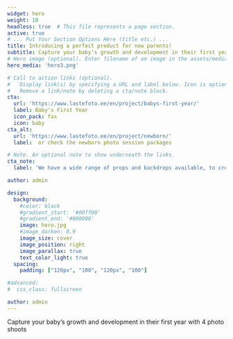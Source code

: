 ```yaml
---
widget: hero
weight: 10
headless: true  # This file represents a page section.
active: true
# ... Put Your Section Options Here (title etc.) ...
title: Introducing a perfect product for new parents!
subtitle: Capture your baby’s growth and development in their first year with 4 photo shoots
# Hero image (optional). Enter filename of an image in the assets/media/ folder.
hero_media: 'hero3.png'

# Call to action links (optional).
#   Display link(s) by specifying a URL and label below. Icon is optional for `cta`.
#   Remove a link/note by deleting a cta/note block.
cta:
  url: 'https://www.lastefoto.ee/en/project/babys-first-year/'
  label: Baby's First Year
  icon_pack: fas
  icon: baby
cta_alt:
  url: 'https://www.lastefoto.ee/en/project/newborn/'
  label:  or check the newborn photo session packages

# Note. An optional note to show underneath the links.
cta_note:
  label: 'We have a wide range of props and backdrops available, to create a truly unique photo session!'

author: admin

design:
  background:
    #color: black
    #gradient_start: '#00ff00'
    #gradient_end: '#000000'
    image: hero.jpg
    #image_darken: 0.9
    image_size: cover
    image_position: right
    image_parallax: true
    text_color_light: true
  spacing:
    padding: ["120px", "100", "120px", "100"]

#advanced:
#  css_class: fullscreen

author: admin
---
```

Capture your baby’s growth and development in their first year with 4 photo shoots